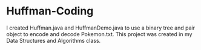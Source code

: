 # Huffman-Coding
I created Huffman.java and HuffmanDemo.java to use a binary tree and pair object to encode and decode Pokemon.txt. This project was created in my Data Structures and Algorithms class. 
